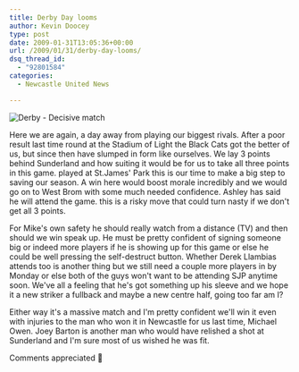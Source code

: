 ```yaml
---
title: Derby Day looms
author: Kevin Doocey
type: post
date: 2009-01-31T13:05:36+00:00
url: /2009/01/31/derby-day-looms/
dsq_thread_id:
  - "92801584"
categories:
  - Newcastle United News

---
```

![Derby - Decisive match](https://i.dailymail.co.uk/i/pix/2008/04_04/OwenCele_650x448.jpg)

Here we are again, a day away from playing our biggest rivals. After a poor result last time round at the Stadium of Light the Black Cats got the better of us, but since then have slumped in form like ourselves. We lay 3 points behind Sunderland and how suiting it would be for us to take all three points in this game. played at St.James' Park this is our time to make a big step to saving our season. A win here would boost morale incredibly and we would go on to West Brom with some much needed confidence. Ashley has said he will attend the game. this is a risky move that could turn nasty if we don't get all 3 points.

For Mike's own safety he should really watch from a distance (TV) and then should we win speak up. He must be pretty confident of signing someone big or indeed more players if he is showing up for this game or else he could be well pressing the self-destruct button. Whether Derek Llambias attends too is another thing but we still need a couple more players in by Monday or else both of the guys won't want to be attending SJP anytime soon. We've all a feeling that he's got something up his sleeve and we hope it a new striker a fullback and maybe a new centre half, going too far am I?

Either way it's a massive match and I'm pretty confident we'll win it even with injuries to the man who won it in Newcastle for us last time, Michael Owen. Joey Barton is another man who would have relished a shot at Sunderland and I'm sure most of us wished he was fit.

Comments appreciated 🙂
